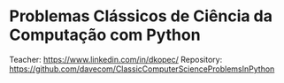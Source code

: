 # Problemas Clássicos de Ciência da Computação com Python

Teacher: https://www.linkedin.com/in/dkopec/
Repository: https://github.com/davecom/ClassicComputerScienceProblemsInPython